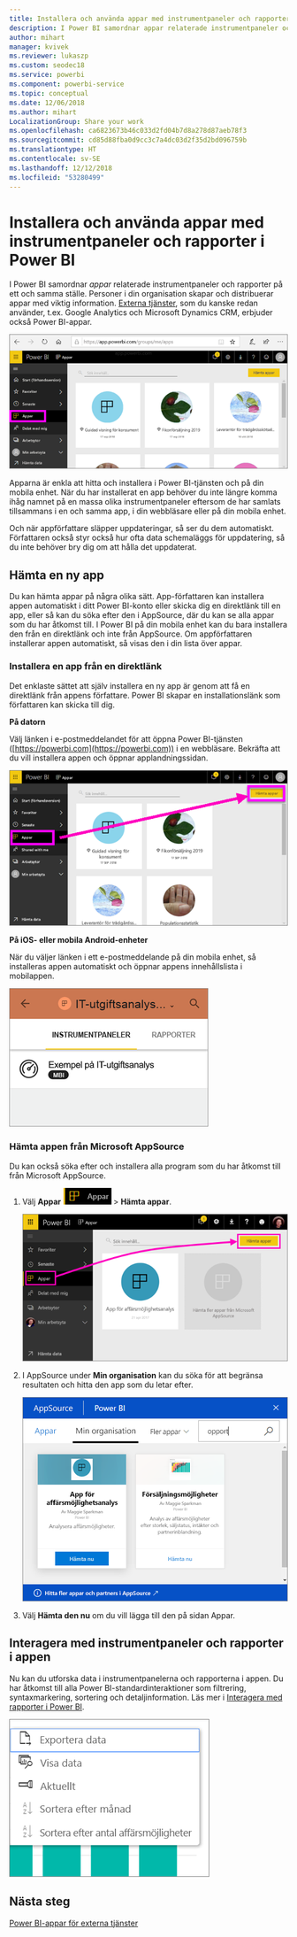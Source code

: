 ```yaml
---
title: Installera och använda appar med instrumentpaneler och rapporter i Power BI
description: I Power BI samordnar appar relaterade instrumentpaneler och rapporter på ett och samma ställe.
author: mihart
manager: kvivek
ms.reviewer: lukaszp
ms.custom: seodec18
ms.service: powerbi
ms.component: powerbi-service
ms.topic: conceptual
ms.date: 12/06/2018
ms.author: mihart
LocalizationGroup: Share your work
ms.openlocfilehash: ca6823673b46c033d2fd04b7d8a278d87aeb78f3
ms.sourcegitcommit: cd85d88fba0d9cc3c7a4dc03d2f35d2bd096759b
ms.translationtype: HT
ms.contentlocale: sv-SE
ms.lasthandoff: 12/12/2018
ms.locfileid: "53280499"
---
```

# <a name="install-and-use-apps-with-dashboards-and-reports-in-power-bi"></a>Installera och använda appar med instrumentpaneler och rapporter i Power BI
I Power BI samordnar *appar* relaterade instrumentpaneler och rapporter på ett och samma ställe. Personer i din organisation skapar och distribuerar appar med viktig information. [Externa tjänster](../service-connect-to-services.md), som du kanske redan använder, t.ex. Google Analytics och Microsoft Dynamics CRM, erbjuder också Power BI-appar. 

![Appar i Power BI](./media/end-user-apps/power-bi-apps-navbar.png)

Apparna är enkla att hitta och installera i Power BI-tjänsten och på din mobila enhet. När du har installerat en app behöver du inte längre komma ihåg namnet på en massa olika instrumentpaneler eftersom de har samlats tillsammans i en och samma app, i din webbläsare eller på din mobila enhet.

Och när appförfattare släpper uppdateringar, så ser du dem automatiskt. Författaren också styr också hur ofta data schemaläggs för uppdatering, så du inte behöver bry dig om att hålla det uppdaterat. 

## <a name="get-a-new-app"></a>Hämta en ny app
Du kan hämta appar på några olika sätt. App-författaren kan installera appen automatiskt i ditt Power BI-konto eller skicka dig en direktlänk till en app, eller så kan du söka efter den i AppSource, där du kan se alla appar som du har åtkomst till. I Power BI på din mobila enhet kan du bara installera den från en direktlänk och inte från AppSource. Om appförfattaren installerar appen automatiskt, så visas den i din lista över appar.

### <a name="install-an-app-from-a-direct-link"></a>Installera en app från en direktlänk
Det enklaste sättet att själv installera en ny app är genom att få en direktlänk från appens författare. Power BI skapar en installationslänk som författaren kan skicka till dig.

**På datorn** 

Välj länken i e-postmeddelandet för att öppna Power BI-tjänsten ([https://powerbi.com](https://powerbi.com)) i en webbläsare. Bekräfta att du vill installera appen och öppnar applandningssidan.

![Applandningssida i Power BI-tjänsten](./media/end-user-apps/power-bi-get-app.png)

**På iOS- eller mobila Android-enheter** 

När du väljer länken i ett e-postmeddelande på din mobila enhet, så installeras appen automatiskt och öppnar appens innehållslista i mobilappen. 

![Appinnehållslista på mobil enhet](./media/end-user-apps/power-bi-app-index-it-spend-360.png)

### <a name="get-the-app-from-microsoft-appsource"></a>Hämta appen från Microsoft AppSource
Du kan också söka efter och installera alla program som du har åtkomst till från Microsoft AppSource. 

1. Välj **Appar** ![Apparna i det vänstra navigeringsfönstret](./media/end-user-apps/power-bi-apps-bar.png) > **Hämta appar**. 
   
     ![Ikonen Hämta appar](./media/end-user-apps/power-bi-service-apps-get-apps-oppty.png)
2. I AppSource under **Min organisation** kan du söka för att begränsa resultaten och hitta den app som du letar efter.
   
     ![I AppSource under Min organisation](./media/end-user-apps/power-bi-appsource-my-org.png)
3. Välj **Hämta den nu** om du vill lägga till den på sidan Appar. 

## <a name="interact-with-the-dashboards-and-reports-in-the-app"></a>Interagera med instrumentpaneler och rapporter i appen
Nu kan du utforska data i instrumentpanelerna och rapporterna i appen. Du har åtkomst till alla Power BI-standardinteraktioner som filtrering, syntaxmarkering, sortering och detaljinformation. Läs mer i [Interagera med rapporter i Power BI](end-user-reading-view.md). 

![Exportera data från ett visuellt Power BI-objekt](./media/end-user-apps/power-bi-service-export-data-visual.png)



## <a name="next-steps"></a>Nästa steg
[Power BI-appar för externa tjänster](../service-connect-to-services.md)

